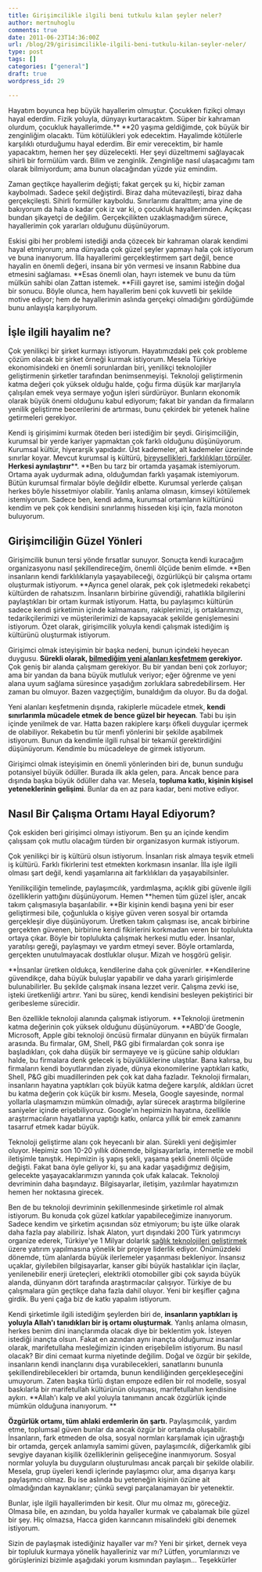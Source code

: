 ```yaml
---
title: Girişimcilikle ilgili beni tutkulu kılan şeyler neler?
author: mertnuhoglu
comments: true
date: 2011-06-23T14:36:00Z
url: /blog/29/girisimcilikle-ilgili-beni-tutkulu-kilan-seyler-neler/
type: post
tags: []
categories: ["general"]
draft: true
wordpress_id: 29

---
```


Hayatım boyunca hep büyük hayallerim olmuştur. Çocukken fizikçi olmayı hayal ederdim. Fizik yoluyla, dünyayı kurtaracaktım. Süper bir kahraman olurdum, çocukluk hayallerimde.** **20 yaşıma geldiğimde, çok büyük bir zenginliğim olacaktı. Tüm kötülükleri yok edecektim. Hayalimde kötülerle karşılıklı oturduğumu hayal ederdim. Bir emir verecektim, bir hamle yapacaktım, hemen her şey düzelecekti. Her şeyi düzeltmemi sağlayacak sihirli bir formülüm vardı. Bilim ve zenginlik. Zenginliğe nasıl ulaşacağımı tam olarak bilmiyordum; ama bunun olacağından yüzde yüz emindim. 

<!--more-->

Zaman geçtikçe hayallerim değişti; fakat gerçek şu ki, hiçbir zaman kaybolmadı. Sadece şekil değiştirdi. Biraz daha mütevazileşti, biraz daha gerçekçileşti. Sihirli formüller kayboldu. Sınırlarımı daralttım; ama yine de bakıyorum da hala o kadar çok iz var ki, o çocukluk hayallerimden. Açıkçası bundan şikayetçi de değilim. Gerçekçilikten uzaklaşmadığım sürece, hayallerimin çok yararları olduğunu düşünüyorum. 

 

Eskisi gibi her problemi istediği anda çözecek bir kahraman olarak kendimi hayal etmiyorum; ama dünyada çok güzel şeyler yapmayı hala çok istiyorum ve buna inanıyorum. İlla hayallerimi gerçekleştirmem şart değil, bence hayalin en önemli değeri, insana bir yön vermesi ve insanın Rabbine dua etmesini sağlaması. **Esas önemli olan, hayrı istemek ve bunu da tüm mülkün sahibi olan Zattan istemek. **Fiili gayret ise, samimi isteğin doğal bir sonucu. Böyle olunca, hem hayallerim beni çok kuvvetli bir şekilde motive ediyor; hem de hayallerimin aslında gerçekçi olmadığını gördüğümde bunu anlayışla karşılıyorum. 

 

## **İşle ilgili hayalim ne?**

 

Çok yenilikçi bir şirket kurmayı istiyorum. Hayatımızdaki pek çok probleme çözüm olacak bir şirket örneği kurmak istiyorum. Mesela Türkiye ekonomisindeki en önemli sorunlardan biri, yenilikçi teknolojiler geliştirmenin şirketler tarafından benimsenmeyişi. Teknoloji geliştirmenin katma değeri çok yüksek olduğu halde, çoğu firma düşük kar marjlarıyla çalışılan emek veya sermaye yoğun işleri sürdürüyor. Bunların ekonomik olarak büyük önemi olduğunu kabul ediyorum; fakat bir yandan da firmaların yenilik geliştirme becerilerini de artırması, bunu çekirdek bir yetenek haline getirmeleri gerekiyor. 

 

Kendi iş girişimimi kurmak öteden beri istediğim bir şeydi. Girişimciliğin, kurumsal bir yerde kariyer yapmaktan çok farklı olduğunu düşünüyorum. Kurumsal kültür, hiyerarşik yapıdadır. Üst kademeler, alt kademeler üzerinde sınırlar koyar. Mevcut kurumsal iş kültürü, [bireysellikleri, farklılıkları törpüler](http://mertnuhoglu.com/cinar/8/). **Herkesi aynılaştırır****. **Ben bu tarz bir ortamda yaşamak istemiyorum. Ortama ayak uydurmak adına, olduğumdan farklı yaşamak istemiyorum. Bütün kurumsal firmalar böyle değildir elbette. Kurumsal yerlerde çalışan herkes böyle hissetmiyor olabilir. Yanlış anlama olmasın, kimseyi kötülemek istemiyorum. Sadece ben, kendi adıma, kurumsal ortamların kültürünü kendim ve pek çok kendisini sınırlanmış hisseden kişi için, fazla monoton buluyorum. 

 

## **Girişimciliğin Güzel Yönleri**

 

Girişimcilik bunun tersi yönde fırsatlar sunuyor. Sonuçta kendi kuracağım organizasyonu nasıl şekillendireceğim, önemli ölçüde benim elimde. **Ben insanların kendi farklılıklarıyla yaşayabileceği, özgürlükçü bir çalışma ortamı oluşturmak istiyorum. **Ayrıca genel olarak, pek çok işletmedeki rekabetçi kültürden de rahatsızım. İnsanların birbirine güvendiği, rahatlıkla bilgilerini paylaştıkları bir ortam kurmak istiyorum. Hatta, bu paylaşımcı kültürün sadece kendi şirketimin içinde kalmamasını, rakiplerimizi, iş ortaklarımızı, tedarikçilerimizi ve müşterilerimizi de kapsayacak şekilde genişlemesini istiyorum. Özet olarak, girişimcilik yoluyla kendi çalışmak istediğim iş kültürünü oluşturmak istiyorum.

 

Girişimci olmak isteyişimin bir başka nedeni, bunun içindeki heyecan duygusu. **Sürekli olarak, [bilmediğim yeni alanları keşfetmem](http://mertnuhoglu.com/blog/22/) gerekiyor.** Çok geniş bir alanda çalışmam gerekiyor. Bu bir yandan beni çok zorluyor; ama bir yandan da bana büyük mutluluk veriyor; eğer öğrenme ve yeni alana uyum sağlama süresince yaşadığım zorluklara sabredebilirsem. Her zaman bu olmuyor. Bazen vazgeçtiğim, bunaldığım da oluyor. Bu da doğal. 

 

Yeni alanları keşfetmenin dışında, rakiplerle mücadele etmek, **kendi sınırlarımla mücadele etmek de bence güzel bir heyecan**. Tabi bu işin içinde yenilmek de var. Hatta bazen rakiplere karşı öfkeli duygular içermek de olabiliyor. Rekabetin bu tür menfi yönlerini bir şekilde aşabilmek istiyorum. Bunun da kendimle ilgili ruhsal bir tekamül gerektirdiğini düşünüyorum. Kendimle bu mücadeleye de girmek istiyorum. 

 

Girişimci olmak isteyişimin en önemli yönlerinden biri de, bunun sunduğu potansiyel büyük ödüller. Burada ilk akla gelen, para. Ancak bence para dışında başka büyük ödüller daha var. Mesela, **topluma katkı, kişinin kişisel yeteneklerinin gelişimi**. Bunlar da en az para kadar, beni motive ediyor. 

 

## **Nasıl Bir Çalışma Ortamı Hayal Ediyorum?**

 

Çok eskiden beri girişimci olmayı istiyorum. Ben şu an içinde kendim çalışsam çok mutlu olacağım türden bir organizasyon kurmak istiyorum. 

 

Çok yenilikçi bir iş kültürü olsun istiyorum. İnsanları risk almaya teşvik etmeli iş kültürü. Farklı fikirlerini test etmekten korkmasın insanlar. İlla işle ilgili olması şart değil, kendi yaşamlarına ait farklılıkları da yaşayabilsinler. 

 

Yenilikçiliğin temelinde, paylaşımcılık, yardımlaşma, açıklık gibi güvenle ilgili özelliklerin yattığını düşünüyorum. Hemen **hemen tüm güzel işler, ancak takım çalışmasıyla başarılabilir. **Bir kişinin kendi başına yeni bir eser geliştirmesi bile, çoğunlukla o kişiye güven veren sosyal bir ortamda gerçekleşir diye düşünüyorum. Üretken takım çalışması ise, ancak birbirine gerçekten güvenen, birbirine kendi fikirlerini korkmadan veren bir toplulukta ortaya çıkar. Böyle bir toplulukta çalışmak herkesi mutlu eder. İnsanlar, yaratılışı gereği, paylaşmayı ve yardım etmeyi sever. Böyle ortamlarda, gerçekten unutulmayacak dostluklar oluşur. Mizah ve hoşgörü gelişir. 

 

**İnsanlar üretken oldukça, kendilerine daha çok güvenirler. **Kendilerine güvendikçe, daha büyük buluşlar yapabilir ve daha yararlı girişimlerde bulunabilirler. Bu şekilde çalışmak insana lezzet verir. Çalışma zevki ise, işteki üretkenliği artırır. Yani bu süreç, kendi kendisini besleyen pekiştirici bir geribesleme sürecidir. 

 

Ben özellikle teknoloji alanında çalışmak istiyorum. **Teknoloji üretmenin katma değerinin çok yüksek olduğunu düşünüyorum. **ABD'de Google, Microsoft, Apple gibi teknoloji öncüsü firmalar dünyanın en büyük firmaları arasında. Bu firmalar, GM, Shell, P&G gibi firmalardan çok sonra işe başladıkları, çok daha düşük bir sermayeye ve iş gücüne sahip oldukları halde, bu firmalara denk gelecek iş büyüklüklerine ulaştılar. Bana kalırsa, bu firmaların kendi boyutlarından ziyade, dünya ekonomilerine yaptıkları katkı, Shell, P&G gibi muadillerinden pek çok kat daha fazladır. Teknoloji firmaları, insanların hayatına yaptıkları çok büyük katma değere karşılık, aldıkları ücret bu katma değerin çok küçük bir kısmı. Mesela, Google sayesinde, normal yollarla ulaşmamızın mümkün olmadığı, aylar sürecek araştırma bilgilerine saniyeler içinde erişebiliyoruz. Google'ın hepimizin hayatına, özellikle araştırmacıların hayatlarına yaptığı katkı, onlarca yıllık bir emek zamanını tasarruf etmek kadar büyük. 

 

Teknoloji geliştirme alanı çok heyecanlı bir alan. Sürekli yeni değişimler oluyor. Hepimiz son 10-20 yıllık dönemde, bilgisayarlarla, internetle ve mobil iletişimle tanıştık. Hepimizin iş yapış şekli, yaşama şekli önemli ölçüde değişti. Fakat bana öyle geliyor ki, şu ana kadar yaşadığımız değişim, gelecekte yaşayacaklarımızın yanında çok ufak kalacak. Teknoloji devriminin daha başındayız. Bilgisayarlar, iletişim, yazılımlar hayatımızın hemen her noktasına girecek. 

 

Ben de bu teknoloji devriminin şekillenmesinde şirketimle rol almak istiyorum. Bu konuda çok güzel katkılar yapabileceğimize inanıyorum. Sadece kendim ve şirketim açısından söz etmiyorum; bu işte ülke olarak daha fazla pay alabiliriz. İshak Alaton, yurt dışındaki 200 Türk yatırımcıyı organize ederek, Türkiye'ye 1 Milyar dolarlık [sağlık teknolojileri geliştirmek](http://www.referansgazetesi.com.üçler.net/haber.aspx?HBR_KOD=134616&KTG_KOD=450) üzere yatırım yapılmasına yönelik bir projeye liderlik ediyor. Önümüzdeki dönemde, tüm alanlarda büyük ilerlemeler yaşanması bekleniyor. İnsansız uçaklar, giyilebilen bilgisayarlar, kanser gibi büyük hastalıklar için ilaçlar, yenilenebilir enerji üreteçleri, elektrikli otomobiller gibi çok sayıda büyük alanda, dünyanın dört tarafında araştırmacılar çalışıyor. Türkiye de bu çalışmalara gün geçtikçe daha fazla dahil oluyor. Yeni bir keşifler çağına girdik. Bu yeni çağa biz de katkı yapalım istiyorum. 

 

Kendi şirketimle ilgili istediğim şeylerden biri de, **insanların yaptıkları iş yoluyla Allah'ı tanıdıkları bir iş ortamı oluşturmak**. Yanlış anlama olmasın, herkes benim dini inançlarımda olacak diye bir beklentim yok. İsteyen istediği inançta olsun. Fakat en azından aynı inançta olduğumuz insanlar olarak, marifetullaha mesleğimizin içinden erişebilelim istiyorum. Bu nasıl olacak? Bir dini cemaat kurma niyetinde değilim. Doğal ve özgür bir şekilde, insanların kendi inançlarını dışa vurabilecekleri, sanatlarını bununla şekillendirebilecekleri bir ortamda, bunun kendiliğinden gerçekleşeceğini umuyorum. Zaten başka türlü dıştan empoze edilen bir rol modelle, sosyal baskılarla bir marifetullah kültürünün oluşması, marifetullahın kendisine aykırı. **Allah'ı kalp ve akıl yoluyla tanımanın ancak özgürlük içinde mümkün olduğuna inanıyorum. **

 

**Özgürlük ortamı, tüm ahlaki erdemlerin ön şartı.** Paylaşımcılık, yardım etme, toplumsal güven bunlar da ancak özgür bir ortamda oluşabilir. İnsanların, fark etmeden de olsa, sosyal normları karşılamak için uğraştığı bir ortamda, gerçek anlamıyla samimi güven, paylaşımcılık, diğerkamlık gibi sevgiye dayanan kişilik özelliklerinin gelişeceğine inanmıyorum. Sosyal normlar yoluyla bu duyguların oluşturulması ancak parçalı bir şekilde olabilir. Mesela, grup üyeleri kendi içlerinde paylaşımcı olur, ama dışarıya karşı paylaşımcı olmaz. Bu ise aslında bu yeteneğin kişinin özüne ait olmadığından kaynaklanır; çünkü sevgi parçalanamayan bir yetenektir. 

 

Bunlar, işle ilgili hayallerimden bir kesit. Olur mu olmaz mı, göreceğiz. Olmasa bile, en azından, bu yolda hayaller kurmak ve çabalamak bile güzel bir şey. Hiç olmazsa, Hacca giden karıncanın misalindeki gibi denemek istiyorum. 

 

Sizin de paylaşmak istediğiniz hayaller var mı? Yeni bir şirket, dernek veya bir topluluk kurmaya yönelik hayalleriniz var mı? Lütfen, yorumlarınızı ve görüşlerinizi bizimle aşağıdaki yorum kısmından paylaşın... Teşekkürler
